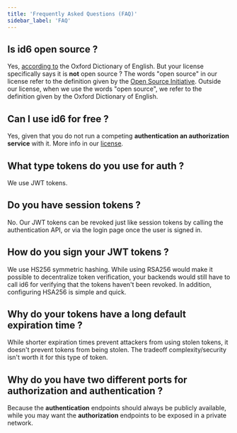 ```yaml
---
title: 'Frequently Asked Questions (FAQ)'
sidebar_label: 'FAQ'
---
```


## Is id6 open source ?

Yes, [according to](https://www.oxfordlearnersdictionaries.com/definition/english/open-source) the Oxford Dictionary of English. But your license specifically says it is **not** open source ? The words "open source" in our license refer to the definition given by the [Open Source Initiative](https://opensource.org/). Outside our license, when we use the words "open source", we refer to the definition given by the Oxford Dictionary of English.

## Can I use id6 for free ?

Yes, given that you do not run a competing **authentication an authorization service** with it. More info in our [license](https://github.com/id6/id6/blob/latest/LICENSE).

## What type tokens do you use for auth ?

We use JWT tokens.

## Do you have session tokens ?

No. Our JWT tokens can be revoked just like session tokens by calling the authentication API, or via the login page once the user is signed in.

## How do you sign your JWT tokens ?

We use HS256 symmetric hashing. While using RSA256 would make it possible to decentralize token verification, your backends would still have to call id6 for verifying that the tokens haven't been revoked. In addition, configuring HSA256 is simple and quick.

## Why do your tokens have a long default expiration time ?

While shorter expiration times prevent attackers from using stolen tokens, it doesn't prevent tokens from being stolen. The tradeoff complexity/security isn't worth it for this type of token.

## Why do you have two different ports for authorization and authentication ?

Because the **authentication** endpoints should always be publicly available, while you may want the **authorization** endpoints to be exposed in a private network.
